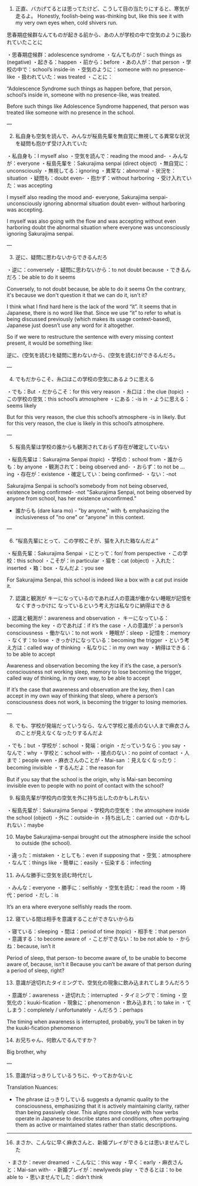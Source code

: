
1. 正直、バカげてるとは思ってたけど、こうして目の当たりにすると、寒気が走るよ。
Honestly, foolish-being was-thinking but, like this see it with my very own eyes when, cold shivers run.

思春期症候群なんてものが起きる前から、あの人が学校の中で空気のように扱われていたことに

・思春期症候群：adolescence syndrome
・なんてものが：such things as (negative)
・起きる：happen
・前から：before
・あの人が：that person
・学校の中で：school’s inside-in
・空気のように：someone with no presence-like
・扱われていた：was treated
・ことに：

“Adolescence Syndrome such things as happen before, that person, school’s inside in, someone with no presence-like, was treated.

Before such things like Adolescence Syndrome happened, that person was treated like someone with no presence in the school.

—

2. 私自身も空気を読んで、みんなが桜島先輩を無自覚に無視してる異常な状況を疑問も抱かず受け入れていた

・私自身も：I myself also
・空気を読んで：reading the mood and-
・みんなが：everyone
・桜島先輩を：Sakurajima senpai (direct object)
・無自覚に：unconsciously
・無視してる：ignoring
・異常な：abnormal
・状況を：situation
・疑問も：doubt even-
・抱かず：without harboring
・受け入れていた：was accepting

I myself also reading the mood and- everyone, Sakurajima senpai- unconsciously ignoring abnormal situation doubt even- without harboring was accepting.

I myself was also going with the flow and was accepting without even harboring doubt the abnormal situation where everyone was unconsciously ignoring Sakurajima senpai.

—

3. 逆に、疑問に思わないからできるんだろ

・逆に：conversely
・疑問に思わないから：to not doubt because
・できるんだろ：be able to do it seems

Conversely, to not doubt because, be able to do it seems
On the contrary, it's because we don't question it that we can do it, isn't it?

I think what I find hard here is the lack of the word “it”. It seems that in Japanese, there is no word like that. Since we use “it” to refer to what is being discussed previously (which makes its usage context-based), Japanese just doesn’t use any word for it altogether.

So if we were to restructure the sentence with every missing context present, it would be something like:

逆に、(空気を読む)を疑問に思わないから、(空気を読む)ができるんだろ。

—

4. でもだからこそ、糸口はこの学校の空気にあるように思える

・でも：But
・だからこそ：for this very reason
・糸口は：the clue (topic)
・この学校の空気：this school’s atmosphere 
・にある：-is in
・ように思える：seems likely

But for this very reason, the clue this school’s atmosphere -is in likely.
But for this very reason, the clue is likely in this school’s atmosphere.

—

5. 桜島先輩は学校の誰からも観測されておらず存在が確定していない

・桜島先輩は：Sakurajima Senpai (topic)
・学校の：school from
・誰からも：by anyone
・観測されて：being observed and-
・おらず：to not be … ing
・存在が：existence
・確定してい：being confirmed-
・ない：-not

Sakurajima Senpai is school’s somebody from not being observed, existence being confirmed- -not
"Sakurajima Senpai, not being observed by anyone from school, has her existence unconfirmed."

* 誰からも (dare kara mo) - "by anyone," with も emphasizing the inclusiveness of "no one" or "anyone" in this context.

—

6. “桜島先輩にとって、この学校こそが、猫を入れた箱なんだよ”

・桜島先輩：Sakurajima Senpai
・にとって：for/ from perspective
・この学校：this school
・こそが：in particular
・猫を：cat (object)
・入れた：inserted
・箱：box
・なんだよ：you see

For Sakurajima Senpai, this school is indeed like a box with a cat put inside it.

7. 認識と観測が キーになっているのであれば人の意識が働かない睡眠が記憶をなくすきっかけに なっているという考え方は私なりに納得はできる

・認識と観測が：awareness and observation
・ キーになっている：becoming the key
・のであれば：if it’s the case
・人の意識が：a person’s consciousness
・働かない：to not work
・睡眠が：sleep
・記憶を：memory
・なくす：to lose
・きっかけになっている：becoming the trigger
・という考え方は：called way of thinking
・私なりに：in my own way
・納得はできる：to be able to accept

Awareness and observation becoming the key if it’s the case, a person’s consciousness not working sleep, memory to lose becoming the trigger, called way of thinking, in my own way, to be able to accept

If it’s the case that awareness and observation are the key, then I can accept in my own way of thinking that sleep, where a person’s consciousness does not work, is becoming the trigger to losing memories.

—

8. でも、学校が発端だっていうなら、なんで学校と接点のない人まで麻衣さんのことが見えなくなったりするんだよ

・でも：but
・学校が：school
・発端：origin
・だっていうなら：you say
・なんで：why
・学校と：school with-
・接点のない：no point of contact
・人まで：people even
・麻衣さんのことが・Mai-san
：見えなくなったり：becoming invisible
・するんだよ：the reason for

But if you say that the school is the origin, why is Mai-san becoming invisible even to people with no point of contact with the school?


9. 桜島先輩が学校内の空気を外に持ち出したのかもしれない

・桜島先輩が：Sakurajima Senpai
・学校内の空気を：the atmosphere inside the school (object)
・外に：outside-in
・持ち出した：carried out
・のかもしれない：maybe

10. Maybe Sakurajima-senpai brought out the atmosphere inside the school to outside (the school).

・違った：mistaken
・としても：even if supposing that
・空気：atmosphere
・なんて：things like
・簡単に：easily
・伝染する：infecting

11. みんな勝手に空気を読む時代だし

・みんな：everyone
・勝手に：selfishly
・空気を読む：read the room
・時代：period
・だし：is

It’s an era where everyone selfishly reads the room.

12. 寝ている間は相手を意識することができないからね

・寝ている：sleeping
・間は：period of time (topic)
・相手を：that person
・意識する：to become aware of
・ことができない：to be not able to 
・からね：because, isn’t it

Period of sleep, that person- to become aware of, to be unable to become aware of, because, isn’t it
Because you can’t be aware of that person during a period of sleep, right?


13. 意識が途切れたタイミングで、空気化の現象に飲み込まれてしまうんだろう

・意識が：awareness
・途切れた：interrupted
・タイミングで：timing
・空気化の：kuuki-fication
・現象に：phenomenon
・飲み込まれ：to take in
・てしまう：completely / unfortunately
・んだろう：perhaps

The timing when awareness is interrupted, probably, you’ll be taken in by the kuuki-fication phenomenon

14. お兄ちゃん、何飲んでるんですか？

Big brother, why 

—

15. 意識がはっきりしているうちに、やっておかないと

Translation Nuances:
* The phrase はっきりしている suggests a dynamic quality to the consciousness, emphasizing that it is actively maintaining clarity, rather than being passively clear. This aligns more closely with how verbs operate in Japanese to describe states and conditions, often portraying them as active or maintained states rather than static descriptions.

---

16. まさか、こんなに早く麻衣さんと、新婚プレイができるとは思いませんでした

・まさか：never dreamed
・こんなに：this way
・早く：early
・麻衣さんと：Mai-san with-
・新婚プレイが：newlyweds play
・できるとは：to be able to
・思いませんでした：didn't think

